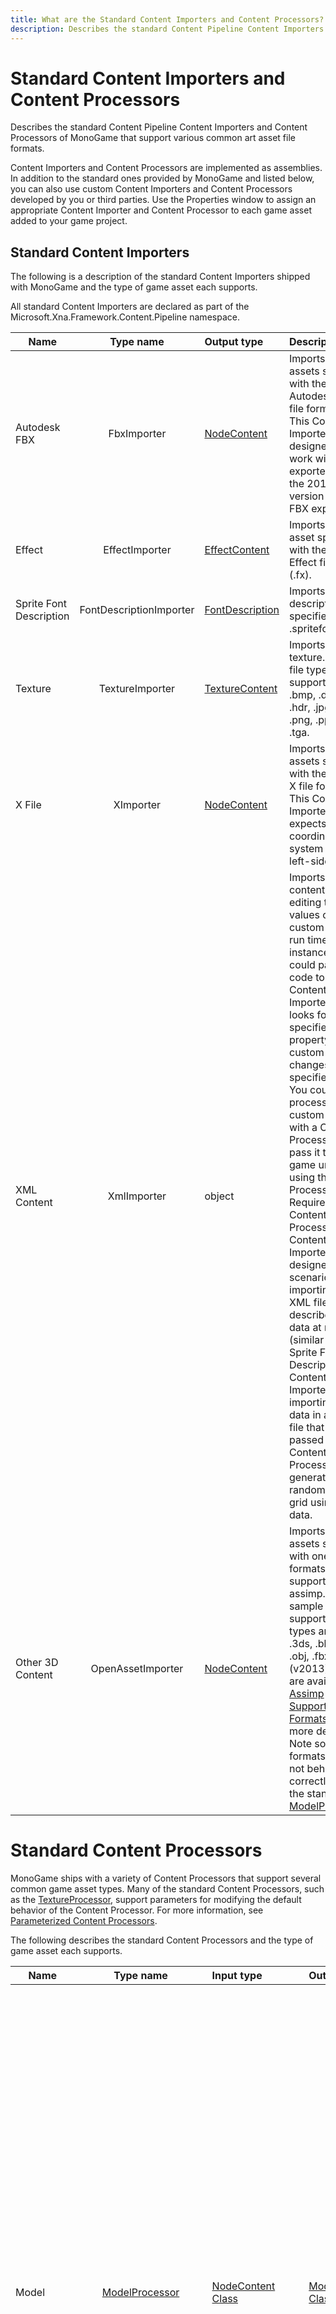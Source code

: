 ```yaml
---
title: What are the Standard Content Importers and Content Processors?
description: Describes the standard Content Pipeline Content Importers and Content Processors of MonoGame that support various common art asset file formats.
---
```


# Standard Content Importers and Content Processors

Describes the standard Content Pipeline Content Importers and Content Processors of MonoGame that support various common art asset file formats.

Content Importers and Content Processors are implemented as assemblies. In addition to the standard ones provided by MonoGame and listed below, you can also use custom Content Importers and Content Processors developed by you or third parties. Use the Properties window to assign an appropriate Content Importer and Content Processor to each game asset added to your game project.

## Standard Content Importers

The following is a description of the standard Content Importers shipped with MonoGame and the type of game asset each supports.

All standard Content Importers are declared as part of the Microsoft.Xna.Framework.Content.Pipeline namespace.

| Name | Type name | Output type | Description
| ------------- |:-------------:| :----- | :---- |
| Autodesk FBX|FbxImporter|[NodeContent](xref:Microsoft.Xna.Framework.Content.Pipeline.Graphics.NodeContent)|Imports game assets specified with the Autodesk FBX file format (.fbx). This Content Importer is designed to work with assets exported with the 2013 version of the FBX exporter. |
| Effect|EffectImporter|[EffectContent](xref:Microsoft.Xna.Framework.Content.Pipeline.Graphics.EffectContent)|Imports a game asset specified with the DirectX Effect file format (.fx). |
| Sprite Font Description|FontDescriptionImporter|[FontDescription](xref:Microsoft.Xna.Framework.Content.Pipeline.Graphics.FontDescription)|Imports a font description specified in a .spritefont file.|
| Texture|TextureImporter|[TextureContent](xref:Microsoft.Xna.Framework.Content.Pipeline.Graphics.TextureContent)|Imports a texture. These file types are supported: .bmp, .dds, .dib, .hdr, .jpg, .pfm, .png, .ppm, and .tga.|
| X File|XImporter|[NodeContent](xref:Microsoft.Xna.Framework.Content.Pipeline.Graphics.NodeContent)|Imports game assets specified with the DirectX X file format (.x). This Content Importer expects the coordinate system to be left-sided.|
| XML Content|XmlImporter|object|Imports XML content used for editing the values of a custom object at run time. For instance, you could pass XML code to this Content Importer that looks for the specified property of a custom type and changes it to the specified value. You could then process the custom object with a Content Processor or pass it to your game untouched using the No Processing Required Content Processor.This Content Importer is designed for scenarios like importing an XML file that describes game data at run time (similar to the Sprite Font Description Content Importer) or importing terrain data in an XML file that then is passed to a Content Processor that generates a random terrain grid using that data.|
| Other 3D Content|OpenAssetImporter|[NodeContent](xref:Microsoft.Xna.Framework.Content.Pipeline.Graphics.NodeContent)|Imports game assets specified with one of the formats supported by assimp. A sample of supported files types are: .dae, .3ds, .blend, .obj, .fbx (v2013). More are available see [Assimp Supported File Formats](https://github.com/assimp/assimp#supported-file-formats) for more details. Note some formats might not behave correctly with the standard [ModelProcessor](xref:Microsoft.Xna.Framework.Content.Pipeline.Processors.ModelProcessor).|

# Standard Content Processors

MonoGame ships with a variety of Content Processors that support several common game asset types. Many of the standard Content Processors, such as the [TextureProcessor](xref:Microsoft.Xna.Framework.Content.Pipeline.Processors.TextureProcessor), support parameters for modifying the default behavior of the Content Processor. For more information, see [Parameterized Content Processors](CP_StdParamProcs.md).

The following describes the standard Content Processors and the type of game asset each supports.

| Name| Type name| Input type| Output type| Description|
| ----------------- |:-------------:| :----- | :---- | :---- |
| Model|[ModelProcessor](xref:Microsoft.Xna.Framework.Content.Pipeline.Processors.ModelProcessor)|[NodeContent Class](xref:Microsoft.Xna.Framework.Content.Pipeline.Graphics.NodeContent)|[ModelContent Class](xref:Microsoft.Xna.Framework.Content.Pipeline.Processors.ModelContent)|A parameterized Content Processor that outputs models as a [ModelContent Class](xref:Microsoft.Xna.Framework.Content.Pipeline.Processors.ModelContent) object.<br>Available parameters:<br>*   Color Key Color–Any valid [Color](xref:Microsoft.Xna.Framework.Color). [Magenta](xref:Microsoft.Xna.Framework.Color) is the default value.<br>*   Color Key Enabled–A Boolean value indicating if color keying is enabled. The default value is **true**.<br>*   Generate Mipmaps–A Boolean value indicating if mipmaps are generated. The default value is **false**.<br>*   Generate Tangent Frames–A Boolean value indicating if tangent frames are generated. The default value is **false**.<br>*   Resize Textures to Power of Two–A Boolean value indicating if a texture is resized to the next largest power of 2. The default value is **false**.<br>*   Scale–Any valid [float](http://msdn.microsoft.com/en-us/library/system.single.aspx) value. The default value is 1.0.<br>*   Swap Winding Order–A Boolean value indicating if the winding order is swapped. This is useful for models that appear to be drawn inside out. The default value is **false**.<br>*   Texture Format–Any valid [SurfaceFormat](xref:Microsoft.Xna.Framework.Graphics.SurfaceFormat) value. Textures are either unchanged, converted to the Color format, or DXT Compressed. For more information, see [TextureProcessorOutputFormat](xref:Microsoft.Xna.Framework.Content.Pipeline.Processors.TextureProcessorOutputFormat).<br>*   X Axis Rotation–Number, in degrees of rotation. The default value is 0.<br>*   Y Axis Rotation–Number, in degrees of rotation. The default value is 0.<br>*   Z Axis Rotation–Number, in degrees of rotation. The default value is 0.|
|No Processing Required|[PassThroughProcessor](xref:Microsoft.Xna.Framework.Content.Pipeline.Processors.PassThroughProcessor)|Object|Object|Performs no processing on the file. Select this Content Processor if your content is already in a game-ready format (for example, an externally prepared DDS file) or a specialized XML format (.xml) designed for use with XNA Game Studio.|
|Sprite Font Description|[FontDescriptionProcessor](xref:Microsoft.Xna.Framework.Content.Pipeline.Processors.FontDescriptionProcessor)|[FontDescription](xref:Microsoft.Xna.Framework.Content.Pipeline.Graphics.FontDescription)|[SpriteFontContent](xref:Microsoft.Xna.Framework.Content.Pipeline.Graphics.SpriteFontContent)|Converts a .spritefont file specifying a font description into a font.|
|Sprite Font Texture|[FontTextureProcessor](xref:Microsoft.Xna.Framework.Content.Pipeline.Processors.FontTextureProcessor)|[TextureContent](xref:Microsoft.Xna.Framework.Content.Pipeline.Graphics.TextureContent)|[SpriteFontContent](xref:Microsoft.Xna.Framework.Content.Pipeline.Graphics.SpriteFontContent)|A parameterized Content Processor that outputs a sprite font texture as a [SpriteFontContent](xref:Microsoft.Xna.Framework.Content.Pipeline.Graphics.SpriteFontContent) object.<br>Available parameters:<br>*   First Character–Any valid character. The space character is the default value.|
| Sprite Font Texture|[FontTextureProcessor](xref:Microsoft.Xna.Framework.Content.Pipeline.Processors.FontTextureProcessor)|[Texture2DContent](xref:Microsoft.Xna.Framework.Content.Pipeline.Graphics.Texture2DContent)|[SpriteFontContent](xref:Microsoft.Xna.Framework.Content.Pipeline.Graphics.SpriteFontContent)|Converts a specially marked 2D bitmap file (.bmp) into a font. Pixels of **Color.Magenta** are converted to **Color.Transparent**.|
| Texture|[TextureProcessor](xref:Microsoft.Xna.Framework.Content.Pipeline.Processors.TextureProcessor)|[TextureContent Class](xref:Microsoft.Xna.Framework.Content.Pipeline.Graphics.TextureContent)|[TextureContent Class](xref:Microsoft.Xna.Framework.Content.Pipeline.Graphics.TextureContent)|A parameterized Content Processor that outputs textures as a [TextureContent Class](xref:Microsoft.Xna.Framework.Content.Pipeline.Graphics.TextureContent) object.<br>Available parameters:<br>*   Color Key Color–Any valid [Color](xref:Microsoft.Xna.Framework.Color). [Magenta](xref:Microsoft.Xna.Framework.Color) is the default value.<br>*   Color Key Enabled–A Boolean value indicating if color keying is enabled. The default value is **true**.<br>*   Generate Mipmaps–A Boolean value indicating if mipmaps are generated. The default value is **false**.<br>*   Resize to Power of Two–A Boolean value indicating if a texture is resized to the next largest power of 2. The default value is **false**.<br>*   Texture Format–Any valid [SurfaceFormat](xref:Microsoft.Xna.Framework.Graphics.SurfaceFormat) value. Textures are either unchanged, converted to the Color format, or DXT Compressed. For more information, see [TextureProcessorOutputFormat](xref:Microsoft.Xna.Framework.Content.Pipeline.Processors.TextureProcessorOutputFormat).|
|Localized Sprite Font Texture|[LocalizedFontProcessor](xref:Microsoft.Xna.Framework.Content.Pipeline.Processors.LocalizedFontProcessor)|[FontDescription](xref:Microsoft.Xna.Framework.Content.Pipeline.Graphics.FontDescription)|[SpriteFontContent](xref:Microsoft.Xna.Framework.Content.Pipeline.Graphics.SpriteFontContent)|Converts a .spritefont file specifying a font description into a font.|

## See Also

- [Adding Content to a Game](../../howto/Content_Pipeline/HowTo_GameContent_Add.md)  
- [What Is Content?](CP_Overview.md)  
- [Adding a Custom Importer](CP_AddCustomProcImp.md)  

---

© 2012 Microsoft Corporation. All rights reserved.

© 2023 The MonoGame Foundation.
